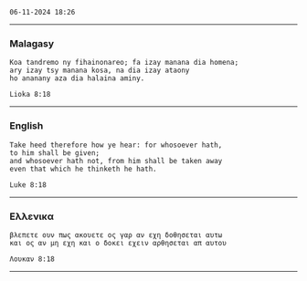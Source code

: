 `` 06-11-2024 18:26 ``
________________________________________________________

### Malagasy

```gospel
Koa tandremo ny fihainonareo; fa izay manana dia homena;
ary izay tsy manana kosa, na dia izay ataony
ho ananany aza dia halaina aminy.

Lioka 8:18
```
________________________________________________________

### English

```gospel
Take heed therefore how ye hear: for whosoever hath,
to him shall be given;
and whosoever hath not, from him shall be taken away
even that which he thinketh he hath.

Luke 8:18
```
________________________________________________________

### Eλλενικα

```gospel
βλεπετε ουν πως ακουετε ος γαρ αν εχη δοθησεται αυτω
και ος αν μη εχη και ο δοκει εχειν αρθησεται απ αυτου

Λουκαν 8:18
```
________________________________________________________
